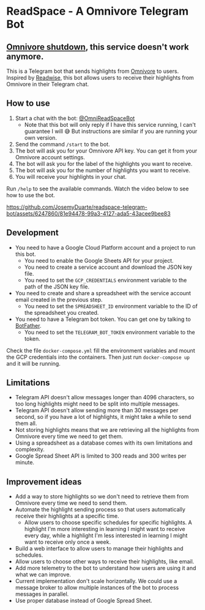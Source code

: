 # ReadSpace - A Omnivore Telegram Bot

[Omnivore shutdown](https://blog.omnivore.app/p/details-on-omnivore-shutting-down), this service doesn't work anymore.
---

This is a Telegram bot that sends highlights from [Omnivore](https://omnivore.app/) to users. Inspired
by [Readwise](https://readwise.io/), this bot allows users to receive their highlights from Omnivore in their Telegram
chat.

## How to use

1. Start a chat with the bot: [@OmniReadSpaceBot](https://t.me/OmniReadSpaceBot)
    - Note that this bot will only reply if I have this service running, I can't guarantee I will 😅 But instructions are similar if you are running your own version.
2. Send the command `/start` to the bot.
3. The bot will ask you for your Omnivore API key. You can get it from your Omnivore account settings.
4. The bot will ask you for the label of the highlights you want to receive.
5. The bot will ask you for the number of highlights you want to receive.
6. You will receive your highlights in your chat.

Run `/help` to see the available commands. Watch the video below to see how to use the bot.

https://github.com/JosemyDuarte/readspace-telegram-bot/assets/6247860/81e94478-99a3-4127-ada5-43acee9bee83

## Development

- You need to have a Google Cloud Platform account and a project to run this bot.
    - You need to enable the Google Sheets API for your project.
    - You need to create a service account and download the JSON key file.
    - You need to set the `GCP_CREDENTIALS` environment variable to the path of the JSON key file.
- You need to create and share a spreadsheet with the service account email created in the previous step.
    - You need to set the `SPREADSHEET_ID` environment variable to the ID of the spreadsheet you created.
- You need to have a Telegram bot token. You can get one by talking to [BotFather](https://t.me/BotFather).
    - You need to set the `TELEGRAM_BOT_TOKEN` environment variable to the token.

Check the file `docker-compose.yml` fill the environment variables and mount the GCP credentials into the containers.
Then just run `docker-compose up` and it will be running.

## Limitations

* Telegram API doesn't allow messages longer than 4096 characters, so too long highlights might need to be split into
  multiple messages.
* Telegram API doesn't allow sending more than 30 messages per second, so if you have a lot of highlights, it might take
  a while to send them all.
* Not storing highlights means that we are retrieving all the highlights from Omnivore every time we need to get them.
* Using a spreadsheet as a database comes with its own limitations and complexity.
* Google Spread Sheet API is limited to 300 reads and 300 writes per minute.

## Improvement ideas

* Add a way to store highlights so we don't need to retrieve them from Omnivore every time we need to send them.
* Automate the highlight sending process so that users automatically receive their highlights at a specific time.
    * Allow users to choose specific schedules for specific highlights. A highlight I'm more interesting in learning I
      might want to receive every day, while a highlight I'm less interested in learning I might want to receive only
      once a week.
* Build a web interface to allow users to manage their highlights and schedules.
* Allow users to choose other ways to receive their highlights, like email.
* Add more telemetry to the bot to understand how users are using it and what we can improve.
* Current implementation don't scale horizontally. We could use a message broker to allow multiple instances of the bot
  to process messages in parallel.
* Use proper database instead of Google Spread Sheet.
